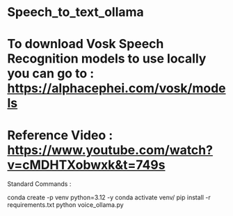 # Speech_to_text_ollama
# To download Vosk Speech Recognition models to use locally you can go to : https://alphacephei.com/vosk/models
# Reference Video : https://www.youtube.com/watch?v=cMDHTXobwxk&t=749s

Standard Commands :

conda create -p venv python=3.12 -y
conda activate venv/
pip install -r requirements.txt
python voice_ollama.py


